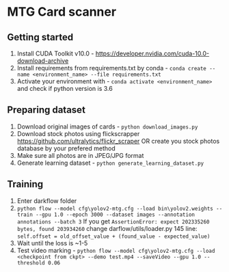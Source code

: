 # MTG Card scanner
## Getting started

1. Install CUDA Toolkit v10.0 - https://developer.nvidia.com/cuda-10.0-download-archive
2. Install requirements from requirements.txt by conda - `conda create --name <environment_name> --file requirements.txt`
3. Activate your environment with - `conda activate <environment_name>` and check if python version is 3.6

## Preparing dataset
1. Download original images of cards - `python download_images.py`
2. Download stock photos using flickscrapper https://github.com/ultralytics/flickr_scraper OR create you stock photos database by your prefered method
3. Make sure all photos are in JPEG/JPG format
4. Generate learning dataset - `python generate_learning_dataset.py`

## Training
1. Enter darkflow folder
2. `python flow --model cfg\yolov2-mtg.cfg --load bin\yolov2.weights --train --gpu 1.0 --epoch 3000 --dataset images --annotation annotations --batch 3`
    If you get `AssertionError: expect 202335260 bytes, found 203934260` change darflow/utils/loader.py 145 line: `self.offset = old_offset_value + (found_value - expected_value)`
3. Wait until the loss is ~1-5
4. Test video marking - `python flow --model cfg\yolov2-mtg.cfg --load <checkpoint from ckpt> --demo test.mp4 --saveVideo --gpu 1.0 --threshold 0.06`
